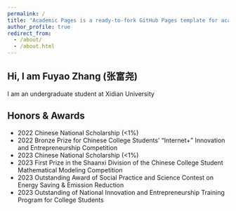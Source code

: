```yaml
---
permalink: /
title: "Academic Pages is a ready-to-fork GitHub Pages template for academic personal websites"
author_profile: true
redirect_from: 
  - /about/
  - /about.html
---
```


## Hi, I am Fuyao Zhang (张富尧)
I am an undergraduate student at Xidian University

## Honors & Awards
- 2022 Chinese National Scholarship (<1%)
- 2022 Bronze Prize for Chinese College Students’ “Internet+” Innovation and Entrepreneurship Competition
- 2023 Chinese National Scholarship (<1%)
- 2023 First Prize in the Shaanxi Division of the Chinese College Student Mathematical Modeling Competition
- 2023 Outstanding Award of Social Practice and Science Contest on Energy Saving & Emission Reduction
- 2023 Outstanding of National Innovation and Entrepreneurship Training Program for College Students